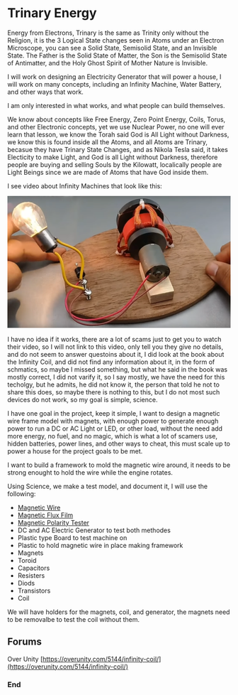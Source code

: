 # Trinary Energy

Energy from Electrons,
Trinary is the same as Trinity only without the Religion, it is the 3 Logical State changes seen in Atoms under an Electron Microscope,
you can see a Solid State, Semisolid State, and an Invisible State. The Father is the Solid State of Matter, the Son is the Semisolid State of Antimatter, and the Holy Ghost Spirit of Mother Nature is Invisible.

I will work on designing an Electricity Generator that will power a house,
I will work on many concepts,
including an Infinity Machine, Water Battery, and other ways that work.

I am only interested in what works, and what people can build themselves.

We know about concepts like Free Energy, Zero Point Energy, Coils, Torus, and other Electronic concepts, 
yet we use Nuclear Power, no one will ever learn that lesson, we know the Torah said God is All Light without Darkness,
we know this is found inside all the Atoms, and all Atoms are Trinary, 
becasue they have Trinary State Changes, 
and as Nikola Tesla said, 
it takes Electicity to make Light, and God is all Light without Darkness,
therefore people are buying and selling Souls by the Kilowatt,
localically people are Light Beings since we are made of Atoms that have God inside them.

I see video about Infinity Machines that look like this:

![Infinity Machine](https://github.com/Light-Wizzard/Trinary-Energy/blob/main/images/Infinity.png)

I have no idea if it works, there are a lot of scams just to get you to watch their video, 
so I will not link to this video, only tell you they give no details,
and do not seem to answer questoins about it,
I did look at the book about the Infinity Coil,
and did not find any information about it,
in the form of schmatics,
so maybe I missed something,
but what he said in the book was mostly correct,
I did not varify it, so I say mostly,
we have the need for this techolgy,
but he admits, he did not know it, the person that told he not to share this does,
so maybe there is nothing to this,
but I do not most such devices do not work, so my goal is simple, science.

I have one goal in the project, keep it simple, 
I want to design a magnetic wire frame model with magnets,
with enough power to generate enough power to run a DC or AC Light or LED, or other load,
without the need add more energy, no fuel, and no magic,
which is what a lot of scamers use, hidden batteries, power lines, 
and other ways to cheat, 
this must scale up to power a house for the project goals to be met.

I want to build a framework to mold the magnetic wire around, 
it needs to be strong enought to hold the wire while the engine rotates.

Using Science, we make a test model, and document it,
I will use the following:

* [Magnetic Wire](https://www.amazon.com/Remington-Industries-2232MWKIT-25-Magnet-Enameled/dp/B01EIPQQFK)
* [Magnetic Flux Film](https://www.amazon.com/CMS-MAGNETICS-Magnetism-Applicable-Including/dp/B0B5YJ8CWM)
* [Magnetic Polarity Tester](https://www.amazon.com/General-Tools-AMY6-Magnetic-Tester/dp/B0019F90JW)
* DC and AC Electric Generator to test both methodes
* Plastic type Board to test machine on
* Plastic to hold magnetic wire in place making framework
* Magnets
* Toroid
* Capacitors
* Resisters
* Diods
* Transistors
* Coil

We will have holders for the magnets, coil, and generator,
the magnets need to be removalbe to test the coil without them.

## Forums

Over Unity [https://overunity.com/5144/infinity-coil/](https://overunity.com/5144/infinity-coil/)

### End
